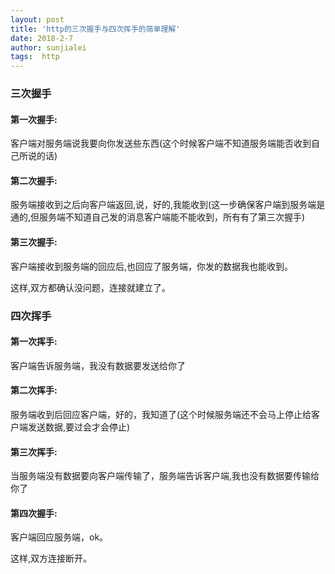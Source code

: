```yaml
---
layout: post
title: 'http的三次握手与四次挥手的简单理解'
date: 2018-2-7 
author: sunjialei
tags:  http
---
```


### 三次握手
#### 第一次握手: 
客户端对服务端说我要向你发送些东西(这个时候客户端不知道服务端能否收到自己所说的话)
#### 第二次握手: 
服务端接收到之后向客户端返回,说，好的,我能收到(这一步确保客户端到服务端是通的,但服务端不知道自己发的消息客户端能不能收到，所有有了第三次握手)
#### 第三次握手: 
客户端接收到服务端的回应后,也回应了服务端，你发的数据我也能收到。


这样,双方都确认没问题，连接就建立了。

### 四次挥手
#### 第一次挥手: 
客户端告诉服务端，我没有数据要发送给你了
#### 第二次挥手: 
服务端收到后回应客户端，好的，我知道了(这个时候服务端还不会马上停止给客户端发送数据,要过会才会停止)
#### 第三次挥手: 
当服务端没有数据要向客户端传输了，服务端告诉客户端,我也没有数据要传输给你了
#### 第四次握手:
 客户端回应服务端，ok。
 
 
这样,双方连接断开。
